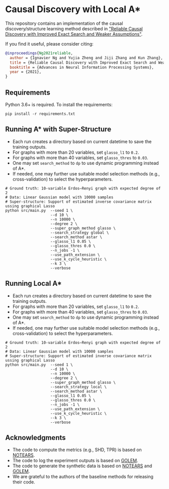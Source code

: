 
# Causal Discovery with Local A*

This repository contains an implementation of the causal discovery/structure learning method described in ["Reliable Causal Discovery with Improved Exact Search and Weaker Assumptions"](https://papers.nips.cc/paper/2021/hash/a9b4ec2eb4ab7b1b9c3392bb5388119d-Abstract.html). 

If you find it useful, please consider citing:
```bibtex
@inproceedings{Ng2021reliable,
  author = {Ignavier Ng and Yujia Zheng and Jiji Zhang and Kun Zhang},
  title = {Reliable Causal Discovery with Improved Exact Search and Weaker Assumptions},
  booktitle = {Advances in Neural Information Processing Systems},
  year = {2021},
}
```

## Requirements

Python 3.6+ is required. To install the requirements:
```setup
pip install -r requirements.txt
```

## Running A* with Super-Structure
- Each run creates a directory based on current datetime to save the training outputs.
- For graphs with more than 20 variables, set `glasso_l1` to `0.2`.
- For graphs with more than 40 variables, set `glasso_thres` to `0.03`.
- One may set `search_method` to `dp` to use dynamic programming instead of A*.
- If needed, one may further use suitable model selection methods (e.g., cross-validation) to select the hyperparameters.
```
# Ground truth: 10-variable Erdos–Renyi graph with expected degree of 2
# Data: Linear Gaussian model with 10000 samples
# Super-structure: Support of estimated inverse covariance matrix ussing graphical Lasso
python src/main.py  --seed 1 \
                    --d 10 \
                    --n 10000 \
                    --degree 2 \
                    --super_graph_method glasso \
                    --search_strategy global \
                    --search_method astar \
                    --glasso_l1 0.05 \
                    --glasso_thres 0.0 \
                    --n_jobs -1 \
                    --use_path_extension \
                    --use_k_cycle_heuristic \
                    --k 3 \
                    --verbose
```

## Running Local A*
- Each run creates a directory based on current datetime to save the training outputs.
- For graphs with more than 20 variables, set `glasso_l1` to `0.2`.
- For graphs with more than 40 variables, set `glasso_thres` to `0.03`.
- One may set `search_method` to `dp` to use dynamic programming instead of A*.
- If needed, one may further use suitable model selection methods (e.g., cross-validation) to select the hyperparameters.
```
# Ground truth: 10-variable Erdos–Renyi graph with expected degree of 2
# Data: Linear Gaussian model with 10000 samples
# Super-structure: Support of estimated inverse covariance matrix ussing graphical Lasso
python src/main.py  --seed 1 \
                    --d 10 \
                    --n 10000 \
                    --degree 2 \
                    --super_graph_method glasso \
                    --search_strategy local \
                    --search_method astar \
                    --glasso_l1 0.05 \
                    --glasso_thres 0.0 \
                    --n_jobs -1 \
                    --use_path_extension \
                    --use_k_cycle_heuristic \
                    --k 3 \
                    --verbose
```

## Acknowledgments
- The code to  compute the metrics (e.g., SHD, TPR) is based on [NOTEARS](https://github.com/xunzheng/notears/blob/master/notears/utils.py).
- The code to log the experiment outputs is based on [GOLEM](https://github.com/ignavierng/golem).
- The code to generate the synthetic data is based on [NOTEARS](https://github.com/xunzheng/notears/blob/master/notears/utils.py) and [GOLEM](https://github.com/ignavierng/golem/blob/main/src/data_loader/synthetic_dataset.py).
- We are grateful to the authors of the baseline methods for releasing their code.